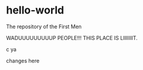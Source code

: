 # hello-world
The repository of the First Men

WADUUUUUUUUUP PEOPLE!!! THIS PLACE IS LIIIIIIIT.

c ya

changes here